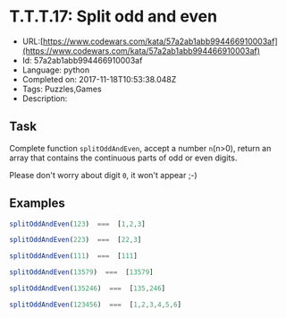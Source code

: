 # T.T.T.17: Split odd and even

 - URL:[https://www.codewars.com/kata/57a2ab1abb994466910003af](https://www.codewars.com/kata/57a2ab1abb994466910003af)
 - Id: 57a2ab1abb994466910003af
 - Language: python
 - Completed on: 2017-11-18T10:53:38.048Z
 - Tags: Puzzles,Games
 - Description:
## Task

Complete function `splitOddAndEven`, accept a number `n`(n>0), return an array that contains the continuous parts of odd or even digits.

Please don't worry about digit `0`, it won't appear ;-)

## Examples

```javascript
splitOddAndEven(123)  ===  [1,2,3]

splitOddAndEven(223)  ===  [22,3]

splitOddAndEven(111)  ===  [111]

splitOddAndEven(13579)  ===  [13579]

splitOddAndEven(135246)  ===  [135,246]

splitOddAndEven(123456)  ===  [1,2,3,4,5,6]
```

